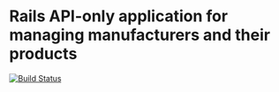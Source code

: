 # Rails API-only application for managing manufacturers and their products
[![Build Status](https://travis-ci.org/Onix-Systems/ruby-rest-api-server.svg?branch=master)](https://travis-ci.org/Onix-Systems/ruby-rest-api-server)
